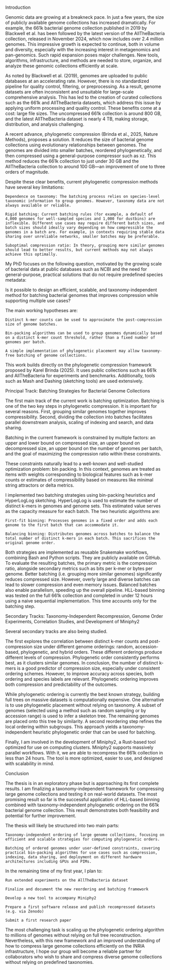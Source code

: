 Introduction

Genomic data are growing at a breakneck pace. In just a few years, the size of publicly available genome collections has increased dramatically. For example, the 661k bacterial genome collection published in 2019 by Blackwell et al. has been followed by the latest version of the AllTheBacteria collection, released in November 2024, which now includes over 2.4 million genomes. This impressive growth is expected to continue, both in volume and diversity, especially with the increasing interest in metagenomics and pan-genomics. Such rapid expansion poses major challenges. New tools, algorithms, infrastructure, and methods are needed to store, organize, and analyze these genomic collections efficiently at scale.

As noted by Blackwell et al. (2019), genomes are uploaded to public databases at an accelerating rate. However, there is no standardized pipeline for quality control, filtering, or preprocessing. As a result, genome datasets are often inconsistent and unsuitable for large-scale comprehensive analysis. This has led to the creation of curated collections such as the 661k and AllTheBacteria datasets, which address this issue by applying uniform processing and quality control. These benefits come at a cost: large file sizes. The uncompressed 661k collection is around 800 GB, and the latest AllTheBacteria dataset is nearly 4 TB, making storage, distribution, and analysis challenging.

A recent advance, phylogenetic compression (Brinda et al., 2025, Nature Methods), proposes a solution. It reduces the size of bacterial genome collections using evolutionary relationships between genomes. The genomes are divided into smaller batches, reordered phylogenetically, and then compressed using a general-purpose compressor such as xz. This method reduces the 661k collection to just under 30 GB and the AllTheBacteria collection to around 100 GB—an improvement of one to three orders of magnitude.

Despite these clear benefits, current phylogenetic compression methods have several key limitations:

    Dependence on taxonomy: The batching process relies on species-level taxonomic information to group genomes. However, taxonomy data are not always available or reliable.

    Rigid batching: Current batching rules (for example, a default of 4,000 genomes for well-sampled species and 1,000 for dustbins) are inflexible. Different use cases may require different batch sizes, and batch sizes should ideally vary depending on how compressible the genomes in a batch are. For example, in contexts requiring stable data sharing over unreliable networks, smaller batches may be preferable.

    Suboptimal compression ratio: In theory, grouping more similar genomes should lead to better results, but current methods may not always achieve this optimally.

My PhD focuses on the following question, motivated by the growing scale of bacterial data at public databases such as NCBI and the need for general-purpose, practical solutions that do not require predefined species metadata:

Is it possible to design an efficient, scalable, and taxonomy-independent method for batching bacterial genomes that improves compression while supporting multiple use cases?

The main working hypotheses are:

    Distinct k-mer counts can be used to approximate the post-compression size of genome batches.

    Bin-packing algorithms can be used to group genomes dynamically based on a distinct k-mer count threshold, rather than a fixed number of genomes per batch.

    A simple implementation of phylogenetic placement may allow taxonomy-free batching of genome collections.

This work builds directly on the phylogenetic compression framework proposed by Karel Brinda (2025). It uses public collections such as 661k and AllTheBacteria for experiments and benchmarks. Additionally, tools such as Mash and Dashing (sketching tools) are used extensively.

Principal Track: Batching Strategies for Bacterial Genome Collections

The first main track of the current work is batching optimization. Batching is one of the two key steps in phylogenetic compression. It is important for several reasons. First, grouping similar genomes together improves compressibility. Second, dividing the collection into batches facilitates parallel downstream analysis, scaling of indexing and search, and data sharing.

Batching in the current framework is constrained by multiple factors: an upper and lower bound on compressed size, an upper bound on decompressed size, an upper bound on the number of genomes per batch, and the goal of maximizing the compression ratio within these constraints.

These constraints naturally lead to a well-known and well-studied optimization problem: bin packing. In this context, genomes are treated as items with weights corresponding to biological features such as k-mer counts or estimates of compressibility based on measures like minimal string attractors or delta metrics.

I implemented two batching strategies using bin-packing heuristics and HyperLogLog sketching. HyperLogLog is used to estimate the number of distinct k-mers in genomes and genome sets. This estimated value serves as the capacity measure for each batch. The two heuristic algorithms are:

    First-fit binning: Processes genomes in a fixed order and adds each genome to the first batch that can accommodate it.

    Balancing binning: Distributes genomes across batches to balance the total number of distinct k-mers in each batch. This sacrifices the original genome order.

Both strategies are implemented as reusable Snakemake workflows, combining Bash and Python scripts. They are publicly available on GitHub. To evaluate the resulting batches, the primary metric is the compression ratio, alongside secondary metrics such as bits per k-mer or bytes per genome. Better batching (i.e. grouping more similar genomes) significantly reduces compressed size. However, overly large and diverse batches can lead to slower compression and even memory issues. Balanced batches also enable parallelism, speeding up the overall pipeline. HLL-based binning was tested on the full 661k collection and completed in under 12 hours using a naive sequential implementation. This time accounts only for the batching step.

Secondary Tracks: Taxonomy-Independent Recompression, Genome Order Experiments, Correlation Studies, and Development of Miniphy2

Several secondary tracks are also being studied.

The first explores the correlation between distinct k-mer counts and post-compression size under different genome orderings: random, accession-based, phylogenetic, and hybrid orders. These different orderings produce different levels of compression. Phylogenetic order consistently performs best, as it clusters similar genomes. In conclusion, the number of distinct k-mers is a good predictor of compression size, especially under consistent ordering schemes. However, to improve accuracy across species, both ordering and species labels are relevant. Phylogenetic ordering improves both compression and predictability of the outcomes.

While phylogenetic ordering is currently the best known strategy, building full trees on massive datasets is computationally expensive. One alternative is to use phylogenetic placement without relying on taxonomy. A subset of genomes (selected using a method such as random sampling or by accession range) is used to infer a skeleton tree. The remaining genomes are placed onto this tree by similarity. A second reordering step refines the local ordering within subgroups. This approach yields a taxonomy-independent heuristic phylogenetic order that can be used for batching.

Finally, I am involved in the development of Miniphy2, a Rust-based tool optimized for use on computing clusters. Miniphy2 supports massively parallel workflows. With it, we are able to recompress the 661k collection in less than 24 hours. The tool is more optimized, easier to use, and designed with scalability in mind.

Conclusion

The thesis is in an exploratory phase but is approaching its first complete results. I am finalizing a taxonomy-independent framework for compressing large genome collections and testing it on real-world datasets. The most promising result so far is the successful application of HLL-based binning combined with taxonomy-independent phylogenetic ordering on the 661k bacterial genome collection. This result demonstrates both feasibility and potential for further improvement.

The thesis will likely be structured into two main parts:

    Taxonomy-independent ordering of large genome collections, focusing on efficient and scalable strategies for computing phylogenetic orders.

    Batching of ordered genomes under user-defined constraints, covering practical bin-packing algorithms for use cases such as compression, indexing, data sharing, and deployment on different hardware architectures including GPUs and PIMs.

In the remaining time of my first year, I plan to:

    Run extended experiments on the AllTheBacteria dataset
    
    Finalize and document the new reordering and batching framework

    Develop a new tool to accompany Miniphy2

    Prepare a first software release and publish recompressed datasets (e.g. via Zenodo)

    Submit a first research paper

The most challenging task is scaling up the phylogenetic ordering algorithm to millions of genomes without relying on full tree reconstruction. Nevertheless, with this new framework and an improved understanding of how to compress large genome collections efficiently on the INRIA infrastructure, I hope our group will become a reliable partner for collaborators who wish to share and compress diverse genome collections without relying on predefined taxonomies.